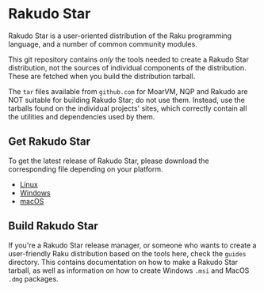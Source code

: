 # Rakudo Star

Rakudo Star is a user-oriented distribution of the Raku programming language,
and a number of common community modules.

This git repository contains _only_ the tools needed to create a Rakudo Star
distribution, not the sources of individual components of the distribution.
These are fetched when you build the distribution tarball.

The `tar` files available from `github.com` for MoarVM, NQP and Rakudo are NOT
suitable for building Rakudo Star; do not use them. Instead, use the tarballs
found on the individual projects' sites, which correctly contain all the
utilities and dependencies used by them.

## Get Rakudo Star

To get the latest release of Rakudo Star, please download the corresponding
file depending on your platform.

- [Linux](https://rakudo.org/latest/star/source)
- [Windows](https://rakudo.org/latest/star/win64)
- [macOS](https://rakudo.org/latest/star/macos)

## Build Rakudo Star

If you're a Rakudo Star release manager, or someone who wants to create a
user-friendly Raku distribution based on the tools here, check the `guides`
directory. This contains documentation on how to make a Rakudo Star tarball, as
well as information on how to create Windows `.msi` and MacOS `.dmg` packages.
